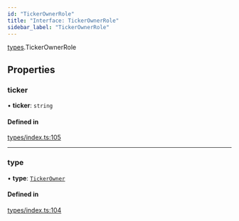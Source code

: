 ```yaml
---
id: "TickerOwnerRole"
title: "Interface: TickerOwnerRole"
sidebar_label: "TickerOwnerRole"
---
```


[types](../../../modules/Types/Types.md).TickerOwnerRole

## Properties

### ticker

• **ticker**: `string`

#### Defined in

[types/index.ts:105](https://github.com/PolymeshAssociation/polymesh-sdk/blob/95e180d28/src/types/index.ts#L105)

___

### type

• **type**: [`TickerOwner`](../../../enums/Types/RoleType/RoleType.md#tickerowner)

#### Defined in

[types/index.ts:104](https://github.com/PolymeshAssociation/polymesh-sdk/blob/95e180d28/src/types/index.ts#L104)
